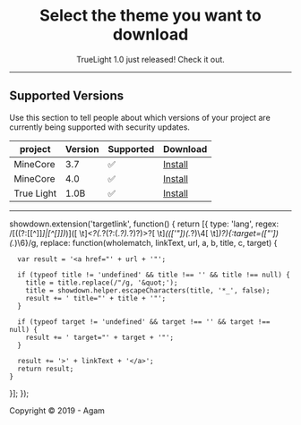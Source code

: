 <h1 align="center">Select the theme you want to download</h1>
<p align="center">TrueLight 1.0 just released! Check it out.</p>

---
## Supported Versions

Use this section to tell people about which versions of your project are
currently being supported with security updates.


|  project    | Version | Supported          | Download |
| ----------- | ------- | ------------------ | -------- |
| MineCore    |  3.7    | :white_check_mark: |[Install](https://mega.nz/#!rWBzECaJ!K9XDvhrAdONKvKI-X-cdcMZHEgTN7OO9nGLRGLLkHA8)|
| MineCore    |  4.0    | :white_check_mark: |[Install](https://mega.nz/#!JgJm2A4Y!5n5AjErY79ErloBja7zkjY4F20chv67Ci7nNAFiBkjY)|
| True Light  |  1.0B   | :white_check_mark: |[Install](https://mega.nz/#!nGYjTKiT!zvGzEp1q8WfHQAVnCFdiG6Sbi6zIaoL6be28zHuJqeM)|

---

showdown.extension('targetlink', function() {
  return [{
    type: 'lang',
    regex: /\[((?:\[[^\]]*]|[^\[\]])*)]\([ \t]*<?(.*?(?:\(.*?\).*?)?)>?[ \t]*((['"])(.*?)\4[ \t]*)?\)\{\:target=(["'])(.*)\6}/g,
    replace: function(wholematch, linkText, url, a, b, title, c, target) {

      var result = '<a href="' + url + '"';

      if (typeof title != 'undefined' && title !== '' && title !== null) {
        title = title.replace(/"/g, '&quot;');
        title = showdown.helper.escapeCharacters(title, '*_', false);
        result += ' title="' + title + '"';
      }

      if (typeof target != 'undefined' && target !== '' && target !== null) {
        result += ' target="' + target + '"';
      }

      result += '>' + linkText + '</a>';
      return result;
    }
  }];
});

Copyright © 2019 - Agam

